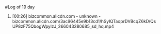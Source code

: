 #Log of 19 day

1. [00:26] bizcommon.alicdn.com - unknown - bizcommon.alicdn.com/3ac96445e9b13cd1/hSyIQTaoprDVBcqZ6kD/QsUP8zF75QbogWpyIzJ_266043280685_sd_hq.mp4
